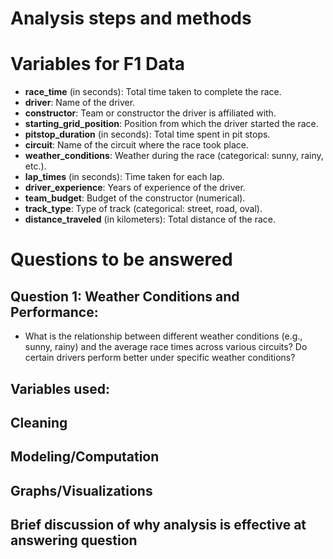 # Analysis steps and methods

# Variables for F1 Data

- **race_time** (in seconds): Total time taken to complete the race.
- **driver**: Name of the driver.
- **constructor**: Team or constructor the driver is affiliated with.
- **starting_grid_position**: Position from which the driver started the race.
- **pitstop_duration** (in seconds): Total time spent in pit stops.
- **circuit**: Name of the circuit where the race took place.
- **weather_conditions**: Weather during the race (categorical: sunny, rainy, etc.).
- **lap_times** (in seconds): Time taken for each lap.
- **driver_experience**: Years of experience of the driver.
- **team_budget**: Budget of the constructor (numerical).
- **track_type**: Type of track (categorical: street, road, oval).
- **distance_traveled** (in kilometers): Total distance of the race.

# Questions to be answered

## **Question 1: Weather Conditions and Performance:**
   - What is the relationship between different weather conditions (e.g., sunny, rainy) and the average race times across various circuits? Do certain drivers perform better under specific weather conditions?
## **Variables used:**

## **Cleaning**

## **Modeling/Computation**

## **Graphs/Visualizations**

## **Brief discussion of why analysis is effective at answering question**
   
